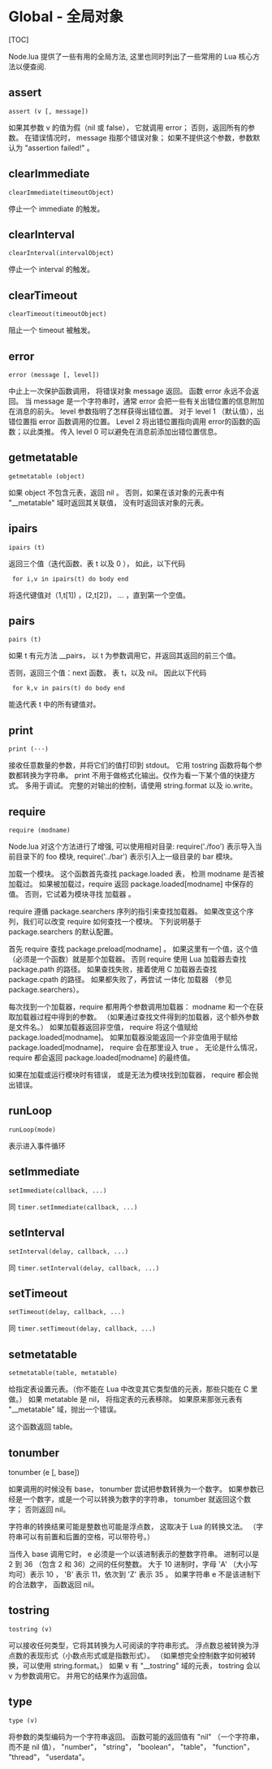 # Global - 全局对象

[TOC]

Node.lua 提供了一些有用的全局方法, 这里也同时列出了一些常用的 Lua 核心方法以便查阅.

## assert

    assert (v [, message])

如果其参数 v 的值为假（nil 或 false）， 它就调用 error； 否则，返回所有的参数。 在错误情况时， message 指那个错误对象； 如果不提供这个参数，参数默认为 "assertion failed!" 。

## clearImmediate

    clearImmediate(timeoutObject)

停止一个 immediate 的触发。

## clearInterval

    clearInterval(intervalObject)

停止一个 interval 的触发。

## clearTimeout

    clearTimeout(timeoutObject)

阻止一个 timeout 被触发。

## error

    error (message [, level])

中止上一次保护函数调用， 将错误对象 message 返回。 函数 error 永远不会返回。
当 message 是一个字符串时，通常 error 会把一些有关出错位置的信息附加在消息的前头。 level 参数指明了怎样获得出错位置。 对于 level 1 （默认值），出错位置指 error 函数调用的位置。 Level 2 将出错位置指向调用 error的函数的函数；以此类推。 传入 level 0 可以避免在消息前添加出错位置信息。

## getmetatable

    getmetatable (object)

如果 object 不包含元表，返回 nil 。 否则，如果在该对象的元表中有 "__metatable" 域时返回其关联值， 没有时返回该对象的元表。

## ipairs

    ipairs (t)

返回三个值（迭代函数、表 t 以及 0 ）， 如此，以下代码

     for i,v in ipairs(t) do body end

将迭代键值对（1,t[1]) ，(2,t[2])， ... ，直到第一个空值。

## pairs

    pairs (t)

如果 t 有元方法 __pairs， 以 t 为参数调用它，并返回其返回的前三个值。

否则，返回三个值：next 函数， 表 t，以及 nil。 因此以下代码

     for k,v in pairs(t) do body end

能迭代表 t 中的所有键值对。

## print

    print (···)

接收任意数量的参数，并将它们的值打印到 stdout。 它用 tostring 函数将每个参数都转换为字符串。 print 不用于做格式化输出。仅作为看一下某个值的快捷方式。 多用于调试。 完整的对输出的控制，请使用 string.format 以及 io.write。

## require

    require (modname)

Node.lua 对这个方法进行了增强, 可以使用相对目录: require('./foo') 表示导入当前目录下的 foo 模块, require('../bar') 表示引入上一级目录的 bar 模块。 

加载一个模块。 这个函数首先查找 package.loaded 表， 检测 modname 是否被加载过。 如果被加载过，require 返回 package.loaded[modname] 中保存的值。 否则，它试着为模块寻找 加载器 。

require 遵循 package.searchers 序列的指引来查找加载器。 如果改变这个序列，我们可以改变 require 如何查找一个模块。 下列说明基于 package.searchers 的默认配置。

首先 require 查找 package.preload[modname] 。 如果这里有一个值，这个值（必须是一个函数）就是那个加载器。 否则 require 使用 Lua 加载器去查找 package.path 的路径。 如果查找失败，接着使用 C 加载器去查找 package.cpath 的路径。 如果都失败了，再尝试 一体化 加载器 （参见 package.searchers）。

每次找到一个加载器，require 都用两个参数调用加载器： modname 和一个在获取加载器过程中得到的参数。 （如果通过查找文件得到的加载器，这个额外参数是文件名。） 如果加载器返回非空值， require 将这个值赋给 package.loaded[modname]。 如果加载器没能返回一个非空值用于赋给 package.loaded[modname]， require 会在那里设入 true 。 无论是什么情况，require 都会返回 package.loaded[modname] 的最终值。

如果在加载或运行模块时有错误， 或是无法为模块找到加载器， require 都会抛出错误。

## runLoop

    runLoop(mode)

表示进入事件循环

## setImmediate

    setImmediate(callback, ...)

同 `timer.setImmediate(callback, ...)`

## setInterval

    setInterval(delay, callback, ...)

同 `timer.setInterval(delay, callback, ...)`

## setTimeout

    setTimeout(delay, callback, ...)

同 `timer.setTimeout(delay, callback, ...)`

## setmetatable 

    setmetatable(table, metatable)

给指定表设置元表。（你不能在 Lua 中改变其它类型值的元表，那些只能在 C 里做。） 如果 metatable 是 nil， 将指定表的元表移除。 如果原来那张元表有 "__metatable" 域，抛出一个错误。

这个函数返回 table。

## tonumber 

tonumber (e [, base])

如果调用的时候没有 base， tonumber 尝试把参数转换为一个数字。 如果参数已经是一个数字，或是一个可以转换为数字的字符串， tonumber 就返回这个数字； 否则返回 nil。

字符串的转换结果可能是整数也可能是浮点数， 这取决于 Lua 的转换文法。 （字符串可以有前置和后置的空格，可以带符号。）

当传入 base 调用它时， e 必须是一个以该进制表示的整数字符串。 进制可以是 2 到 36 （包含 2 和 36）之间的任何整数。 大于 10 进制时，字母 'A' （大小写均可）表示 10 ， 'B' 表示 11，依次到 'Z' 表示 35 。 如果字符串 e 不是该进制下的合法数字， 函数返回 nil。

## tostring

    tostring (v)

可以接收任何类型，它将其转换为人可阅读的字符串形式。 浮点数总被转换为浮点数的表现形式（小数点形式或是指数形式）。 （如果想完全控制数字如何被转换，可以使用 string.format。）
如果 v 有 "__tostring" 域的元表， tostring 会以 v 为参数调用它。 并用它的结果作为返回值。

## type

    type (v)

将参数的类型编码为一个字符串返回。 函数可能的返回值有 "nil" （一个字符串，而不是 nil 值）， "number"， "string"， "boolean"， "table"， "function"， "thread"， "userdata"。
